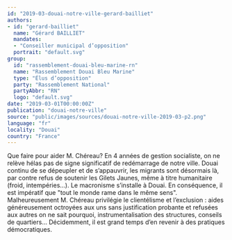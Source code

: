```yaml
---
id: "2019-03-douai-notre-ville-gerard-bailliet"
authors:
- id: "gerard-bailliet"
  name: "Gérard BAILLIET"
  mandates: 
  - "Conseiller municipal d’opposition"
  portrait: "default.svg"
group:
  id: "rassemblement-douai-bleu-marine-rn"
  name: "Rassemblement Douai Bleu Marine"
  type: "Élus d’opposition"
  party: "Rassemblement National"
  partyAbbr: "RN"
  logo: "default.svg"
date: "2019-03-01T00:00:00Z"
publication: "douai-notre-ville"
source: "public/images/sources/douai-notre-ville-2019-03-p2.png"
language: "fr"
locality: "Douai"
country: "France"
---
```


Que faire pour aider M. Chéreau?
En 4 années de gestion socialiste, on ne relève hélas pas de signe significatif de redémarrage de notre ville. Douai continu de se dépeupler et de s’appauvrir, les migrants sont désormais là, par contre refus de soutenir les Gilets Jaunes, même à titre humanitaire (froid, intempéries…).
Le macronisme s’installe à Douai.
En conséquence, il est impératif que "tout le monde rame dans le même sens". Malheureusement M. Chéreau privilégie le clientélisme et l’exclusion : aides généreusement octroyées aux uns sans justification probante et refusées aux autres on ne sait pourquoi, instrumentalisation des structures, conseils de quartiers…
Décidemment, il est grand temps d’en revenir à des pratiques démocratiques.
